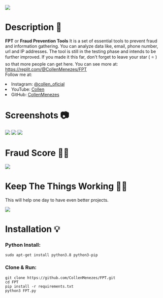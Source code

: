 ![](https://files.catbox.moe/syob3u.gif)

# Description  📑
**FPT** or **Fraud Prevention Tools** It is a set of essential tools to prevent fraud and information gathering. You can analyze data like, email, phone number, url and IP addresses. The tool is still in the testing phase and intends to be further improved. If you made it this far, don't forget to leave your star ( ⭐ ) so that more people can get here. You can see more at: https://replit.com/@CollenMenezes/FPT <br> Follow me at:


<lu>
    <li>
        Instagram: <a href="https://www.instagram.com/collen_oficial/"> @collen_oficial </a>
    </li>
    <li>
        YouTube: <a href="https://www.youtube.com/channel/UCjCkfGB9VRLMTdQJQygDlMA"> Collen </a>
    </li>
    <li>
        GitHub: <a href="https://github.com/CollenMenezes"> CollenMenezes </a>
    </li>
</lu>

# Screenshots 📷

![](https://files.catbox.moe/npnkrx.png)
![](https://files.catbox.moe/ecxdo8.png)
![](https://files.catbox.moe/q4917i.png)

# Fraud Score 🕵🏻

![](https://files.catbox.moe/4fepdi.png)

# Keep The Things Working 🤝🏻
This will help one day to have even better projects.

<a href="https://www.patreon.com/bePatron?u=64070354"> ![](https://files.catbox.moe/hzc783.png) </a>

# Installation 💡

### Python Install:
```
sudo apt-get install python3.8 python3-pip
```
### Clone & Run:
```
git clone https://github.com/CollenMenezes/FPT.git
cd FPT
pip install -r requirements.txt
python3 FPT.py
```
